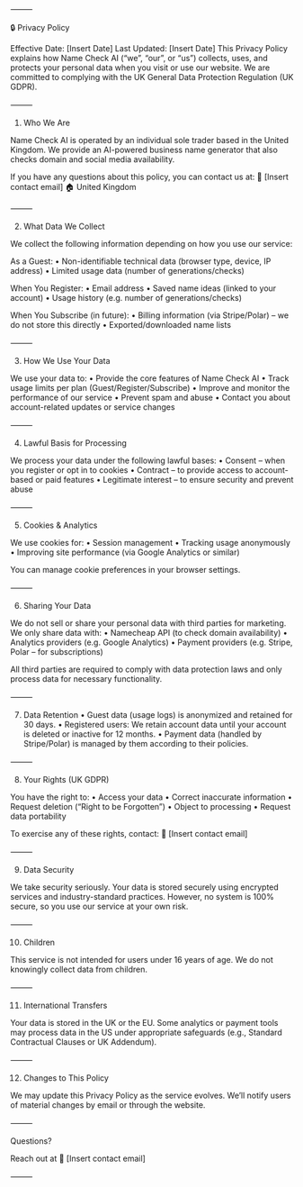 ⸻

🔒 Privacy Policy

Effective Date: [Insert Date]
Last Updated: [Insert Date]
This Privacy Policy explains how Name Check AI (“we”, “our”, or “us”) collects, uses, and protects your personal data when you visit or use our website. We are committed to complying with the UK General Data Protection Regulation (UK GDPR).

⸻

1. Who We Are

Name Check AI is operated by an individual sole trader based in the United Kingdom. We provide an AI-powered business name generator that also checks domain and social media availability.

If you have any questions about this policy, you can contact us at:
📧 [Insert contact email]
🏠 United Kingdom

⸻

2. What Data We Collect

We collect the following information depending on how you use our service:

As a Guest:
• Non-identifiable technical data (browser type, device, IP address)
• Limited usage data (number of generations/checks)

When You Register:
• Email address
• Saved name ideas (linked to your account)
• Usage history (e.g. number of generations/checks)

When You Subscribe (in future):
• Billing information (via Stripe/Polar) – we do not store this directly
• Exported/downloaded name lists

⸻

3. How We Use Your Data

We use your data to:
• Provide the core features of Name Check AI
• Track usage limits per plan (Guest/Register/Subscribe)
• Improve and monitor the performance of our service
• Prevent spam and abuse
• Contact you about account-related updates or service changes

⸻

4. Lawful Basis for Processing

We process your data under the following lawful bases:
• Consent – when you register or opt in to cookies
• Contract – to provide access to account-based or paid features
• Legitimate interest – to ensure security and prevent abuse

⸻

5. Cookies & Analytics

We use cookies for:
• Session management
• Tracking usage anonymously
• Improving site performance (via Google Analytics or similar)

You can manage cookie preferences in your browser settings.

⸻

6. Sharing Your Data

We do not sell or share your personal data with third parties for marketing. We only share data with:
• Namecheap API (to check domain availability)
• Analytics providers (e.g. Google Analytics)
• Payment providers (e.g. Stripe, Polar – for subscriptions)

All third parties are required to comply with data protection laws and only process data for necessary functionality.

⸻

7. Data Retention
   • Guest data (usage logs) is anonymized and retained for 30 days.
   • Registered users: We retain account data until your account is deleted or inactive for 12 months.
   • Payment data (handled by Stripe/Polar) is managed by them according to their policies.

⸻

8. Your Rights (UK GDPR)

You have the right to:
• Access your data
• Correct inaccurate information
• Request deletion (“Right to be Forgotten”)
• Object to processing
• Request data portability

To exercise any of these rights, contact: 📧 [Insert contact email]

⸻

9. Data Security

We take security seriously. Your data is stored securely using encrypted services and industry-standard practices. However, no system is 100% secure, so you use our service at your own risk.

⸻

10. Children

This service is not intended for users under 16 years of age. We do not knowingly collect data from children.

⸻

11. International Transfers

Your data is stored in the UK or the EU. Some analytics or payment tools may process data in the US under appropriate safeguards (e.g., Standard Contractual Clauses or UK Addendum).

⸻

12. Changes to This Policy

We may update this Privacy Policy as the service evolves. We’ll notify users of material changes by email or through the website.

⸻

Questions?

Reach out at 📧 [Insert contact email]

⸻
